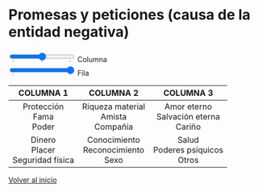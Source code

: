 # Promesas y peticiones (causa de la entidad negativa)

<div class="slidecontainer">
  <input type="range" list="columns" id="column" min=1 max=3>
  <datalist id="columns">
    <option value="1" label="1"></option>
    <option value="2" label="2"></option>
    <option value="3" label="3"></option>
  </datalist>
  <label for="column">Columna</label>
</div>
<div class="slidecontainer">
  <input type="range" list="rows" id="row" min=1 max=2>
  <datalist id="rows">
    <option value="1" label="1"></option>
    <option value="2" label="2"></option>
  </datalist>
  <label for="row">Fila</label>
</div>

|               COLUMNA 1              |                COLUMNA 2               |                 COLUMNA 3                 |
|:------------------------------------:|:--------------------------------------:|:-----------------------------------------:|
|      Protección<br>Fama<br>Poder     | Riqueza material<br>Amista<br>Compañía | Amor eterno<br>Salvación eterna<br>Cariño |
| Dinero<br>Placer<br>Seguridad física | Conocimiento<br>Reconocimiento<br>Sexo |    Salud<br>Poderes psíquicos<br>Otros    |

[Volver al inicio](../index.md)

